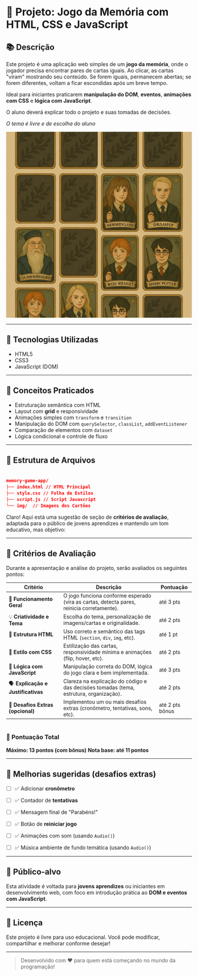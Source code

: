 # 🦉 Projeto: Jogo da Memória com HTML, CSS e JavaScript

## 📚 Descrição

Este projeto é uma aplicação web simples de um **jogo da memória**, onde o jogador precisa encontrar pares de cartas iguais. Ao clicar, as cartas "viram" mostrando seu conteúdo. Se forem iguais, permanecem abertas; se forem diferentes, voltam a ficar escondidas após um breve tempo.

Ideal para iniciantes praticarem **manipulação do DOM**, **eventos**, **animações com CSS** e **lógica com JavaScript**.

O aluno deverá explicar todo o projeto e suas tomadas de decisões.

*O tema é livre e de escolha do aluno*

![Visualização](./images/visualization-game.png)

---

## 🧰 Tecnologias Utilizadas

- HTML5
- CSS3
- JavaScript (DOM)

---

## 🧠 Conceitos Praticados

- Estruturação semântica com HTML
- Layout com **grid** e responsividade
- Animações simples com `transform` e `transition`
- Manipulação do DOM com `querySelector`, `classList`, `addEventListener`
- Comparação de elementos com `dataset`
- Lógica condicional e controle de fluxo

---

## 📂 Estrutura de Arquivos

```json

memory-game-app/
├── index.html // HTML Principal
├── style.css // Folha de Estilos
├── script.js // Script Javascript
└── img/  // Imagens dos Cartões
```


Claro! Aqui está uma sugestão de seção de **critérios de avaliação**, adaptada para o público de jovens aprendizes e mantendo um tom educativo, mas objetivo:

---

## 🧪 Critérios de Avaliação

Durante a apresentação e análise do projeto, serão avaliados os seguintes pontos:

| Critério                            | Descrição                                                                                 | Pontuação       |
| ----------------------------------- | ----------------------------------------------------------------------------------------- | --------------- |
| 🎯 **Funcionamento Geral**          | O jogo funciona conforme esperado (vira as cartas, detecta pares, reinicia corretamente). | até 3 pts       |
| 💡 **Criatividade e Tema**          | Escolha do tema, personalização de imagens/cartas e originalidade.                        | até 2 pts       |
| 🧱 **Estrutura HTML**               | Uso correto e semântico das tags HTML (`section`, `div`, `img`, etc).                     | até 1 pt        |
| 🎨 **Estilo com CSS**               | Estilização das cartas, responsividade mínima e animações (flip, hover, etc).             | até 2 pts       |
| 🔁 **Lógica com JavaScript**        | Manipulação correta do DOM, lógica do jogo clara e bem implementada.                      | até 3 pts       |
| 🗣️ **Explicação e Justificativas** | Clareza na explicação do código e das decisões tomadas (tema, estrutura, organização).    | até 2 pts       |
| 🎁 **Desafios Extras (opcional)**   | Implementou um ou mais desafios extras (cronômetro, tentativas, sons, etc).               | até 2 pts bônus |

#

### 📝 Pontuação Total

**Máximo: 13 pontos (com bônus)**
**Nota base: até 11 pontos**

---

## 🎁 Melhorias sugeridas (desafios extras)

* [ ] ✅ Adicionar **cronômetro**
* [ ] ✅ Contador de **tentativas**
* [ ] ✅ Mensagem final de "Parabéns!"
* [ ] ✅ Botão de **reiniciar jogo**
* [ ] ✅ Animações com som (usando `Audio()`)
* [ ] ✅ Música ambiente de fundo temática (usando `Audio()`)


---

## 🧒 Público-alvo

Esta atividade é voltada para **jovens aprendizes** ou iniciantes em desenvolvimento web, com foco em introdução prática ao **DOM e eventos com JavaScript**.

---

## 📝 Licença

Este projeto é livre para uso educacional.
Você pode modificar, compartilhar e melhorar conforme desejar!

---

> Desenvolvido com ❤️ para quem está começando no mundo da programação!

